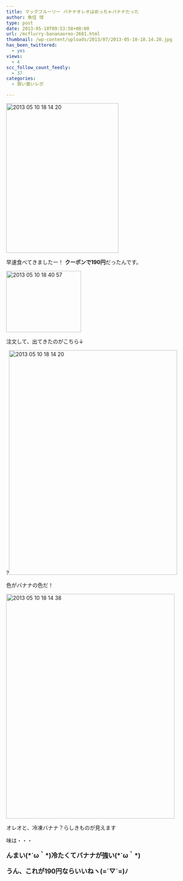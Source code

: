 ```yaml
---
title: マックフルーリー バナナオレオはめっちゃバナナだった
author: 魚住 惇
type: post
date: 2013-05-10T09:53:58+00:00
url: /mcflurry-bananaoreo-2681.html
thumbnail: /wp-content/uploads/2013/07/2013-05-10-18.14.20.jpg
has_been_twittered:
  - yes
views:
  - 4
scc_follow_count_feedly:
  - 37
categories:
  - 買い食いレポ

---
```

<img decoding="async" loading="lazy" title="2013-05-10 18.14.20.jpg" src="/wp-content/uploads/2013/05/2013-05-10-18.14.20.jpg" alt="2013 05 10 18 14 20" width="300" height="400" border="0" />

<!--more-->

早速食べてきましたー！ **クーポンで190円**だったんです。

<img decoding="async" loading="lazy" title="2013-05-10_18.40.57.png" src="/wp-content/uploads/2013/05/2013-05-10_18.40.571.png" alt="2013 05 10 18 40 57" width="200" height="164" border="0" /> </p> </p> 

注文して、出てきたのがこちら↓

?<img decoding="async" loading="lazy" title="2013-05-10 18.14.20.jpg" src="/wp-content/uploads/2013/05/2013-05-10-18.14.201.jpg" alt="2013 05 10 18 14 20" width="450" height="600" border="0" />

色がバナナの色だ！</p> 

<img decoding="async" loading="lazy" title="2013-05-10 18.14.38.jpg" src="/wp-content/uploads/2013/05/2013-05-10-18.14.38.jpg" alt="2013 05 10 18 14 38" width="450" height="600" border="0" /> 

オレオと、冷凍バナナ？らしきものが見えます</p> 

味は・・・

<p style="font-size: 17px;">
  <b>んまい(*´ω｀*)冷たくてバナナが強い(*´ω｀*)</b>
</p>

<p style="font-size: 17px;">
  <b>うん、これが190円ならいいねヽ(=´▽`=)ﾉ</b>
</p>